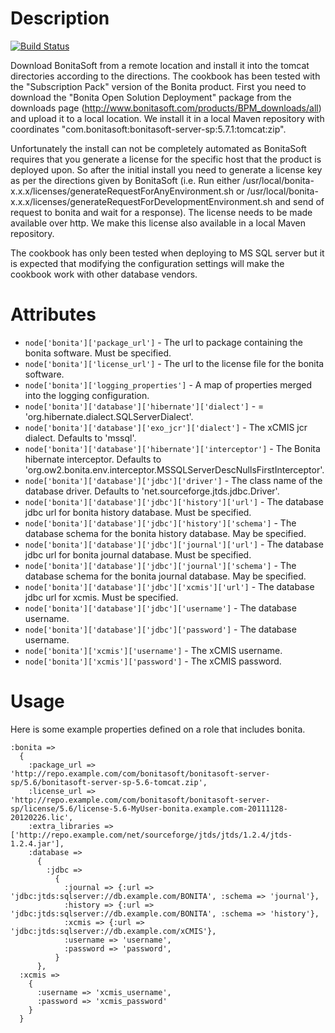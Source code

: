 Description
===========

[![Build Status](https://secure.travis-ci.org/realityforge-cookbooks/bonita.png?branch=master)](http://travis-ci.org/realityforge-cookbooks/bonita)


Download BonitaSoft from a remote location and install it into the tomcat directories according to the directions. The
cookbook has been tested with the "Subscription Pack" version of the Bonita product. First you need to download the
"Bonita Open Solution Deployment" package from the downloads page (http://www.bonitasoft.com/products/BPM_downloads/all)
and upload it to a local location. We install it in a local Maven repository with coordinates
"com.bonitasoft:bonitasoft-server-sp:5.7.1:tomcat:zip".

Unfortunately the install can not be completely automated as BonitaSoft requires that you generate a license for the
specific host that the product is deployed upon. So after the initial install you need to generate a license key as per
the directions given by BonitaSoft (i.e. Run either /usr/local/bonita-x.x.x/licenses/generateRequestForAnyEnvironment.sh
or /usr/local/bonita-x.x.x/licenses/generateRequestForDevelopmentEnvironment.sh and send of request to bonita and wait
for a response). The license needs to be made available over http. We make this license also available in a local Maven
 repository.

The cookbook has only been tested when deploying to MS SQL server but it is expected that modifying the configuration
settings will make the cookbook work with other database vendors.

Attributes
==========

* `node['bonita']['package_url']` - The url to package containing the bonita software. Must be specified.
* `node['bonita']['license_url']` - The url to the license file for the bonita software.
* `node['bonita']['logging_properties']` - A map of properties merged into the logging configuration.
* `node['bonita']['database']['hibernate']['dialect']` - = 'org.hibernate.dialect.SQLServerDialect'.
* `node['bonita']['database']['exo_jcr']['dialect']` - The xCMIS jcr dialect. Defaults to 'mssql'.
* `node['bonita']['database']['hibernate']['interceptor']` - The Bonita hibernate interceptor. Defaults to 'org.ow2.bonita.env.interceptor.MSSQLServerDescNullsFirstInterceptor'.
* `node['bonita']['database']['jdbc']['driver']` - The class name of the database driver. Defaults to 'net.sourceforge.jtds.jdbc.Driver'.
* `node['bonita']['database']['jdbc']['history']['url']` - The database jdbc url for bonita history database. Must be specified.
* `node['bonita']['database']['jdbc']['history']['schema']` - The database schema for the bonita history database. May be specified.
* `node['bonita']['database']['jdbc']['journal']['url']` - The database jdbc url for bonita journal database. Must be specified.
* `node['bonita']['database']['jdbc']['journal']['schema']` - The database schema for the bonita journal database. May be specified.
* `node['bonita']['database']['jdbc']['xcmis']['url']` - The database jdbc url for xcmis. Must be specified.
* `node['bonita']['database']['jdbc']['username']` - The database username.
* `node['bonita']['database']['jdbc']['password']` - The database username.
* `node['bonita']['xcmis']['username']` - The xCMIS username.
* `node['bonita']['xcmis']['password']` - The xCMIS password.

Usage
=====

Here is some example properties defined on a role that includes bonita.

    :bonita =>
      {
        :package_url => 'http://repo.example.com/com/bonitasoft/bonitasoft-server-sp/5.6/bonitasoft-server-sp-5.6-tomcat.zip',
        :license_url => 'http://repo.example.com/com/bonitasoft/bonitasoft-server-sp/license/5.6/license-5.6-MyUser-bonita.example.com-20111128-20120226.lic',
        :extra_libraries => ['http://repo.example.com/net/sourceforge/jtds/jtds/1.2.4/jtds-1.2.4.jar'],
        :database =>
          {
            :jdbc =>
              {
                :journal => {:url => 'jdbc:jtds:sqlserver://db.example.com/BONITA', :schema => 'journal'},
                :history => {:url => 'jdbc:jtds:sqlserver://db.example.com/BONITA', :schema => 'history'},
                :xcmis => {:url => 'jdbc:jtds:sqlserver://db.example.com/xCMIS'},
                :username => 'username',
                :password => 'password',
              }
          },
      :xcmis =>
        {
          :username => 'xcmis_username',
          :password => 'xcmis_password'
        }
      }
